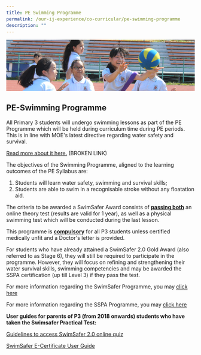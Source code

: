 ```yaml
---
title: PE Swimming Programme
permalink: /our-ij-experience/co-curricular/pe-swimming-programme
description: ""
---
```

![](/images/subpage.jpg)

## PE-Swimming Programme


All Primary 3 students will undergo swimming lessons as part of the PE Programme which will be held during curriculum time during PE periods. This is in line with MOE's latest directive regarding water safety and survival.

[Read more about it here.](https://www.channelnewsasia.com/news/singapore/swimsafer-programme-revamp-needed-survival-expert-10089340) (BROKEN LINK)

  

The objectives of the Swimming Programme, aligned to the learning outcomes of the PE Syllabus are:

1.  Students will learn water safety, swimming and survival skills;
2.  Students are able to swim in a recognisable stroke without any floatation aid.

  

The criteria to be awarded a SwimSafer Award consists of **<u>passing both</u>** an online theory test (results are valid for 1 year), as well as a physical swimming test which will be conducted during the last lesson.

  

This programme is **<u>compulsory</u>** for all P3 students unless certified medically unfit and a Doctor's letter is provided.

  

For students who have already attained a SwimSafer 2.0 Gold Award (also referred to as Stage 6), they will still be required to participate in the programme. However, they will focus on refining and strengthening their water survival skills, swimming competencies and may be awarded the SSPA certification (up till Level 3) if they pass the test.

  

For more information regarding the SwimSafer Programme, you may [click here](https://swimsafer.com.sg/)

For more information regarding the SSPA Programme, you may [click here](http://www.swimming.org.sg/SSA/SWIMMING/Singapore-Swimming-Proficiency-Awards/Objectives.aspx)

  

  

**User guides for parents of P3 (from 2018 onwards) students who have taken the Swimsafer Practical Test:**

[Guidelines to access SwimSafer 2.0 online quiz](/files/Co%20Curricular/Guidelines%20to%20access%20SwimSafer%202%20quiz.pdf)  

[SwimSafer E-Certificate User Guide](/files/Co%20Curricular/SwimSafer%20E-Certificate%20User%20Guide_compressed.pdf)